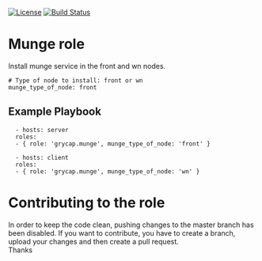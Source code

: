 [![License](https://img.shields.io/badge/license-Apache%202-blue.svg)](https://www.apache.org/licenses/LICENSE-2.0)
[![Build Status](https://travis-ci.org/grycap/ansible-role-munge.svg?branch=master)](https://travis-ci.org/grycap/ansible-role-munge)

Munge role
=======================

Install munge service in the front and wn nodes.

	# Type of node to install: front or wn
	munge_type_of_node: front

Example Playbook
----------------
```
  - hosts: server
  roles:
  - { role: 'grycap.munge', munge_type_of_node: 'front' }
```
```
  - hosts: client
  roles:
  - { role: 'grycap.munge', munge_type_of_node: 'wn' }
```

Contributing to the role
========================
In order to keep the code clean, pushing changes to the master branch has been disabled. If you want to contribute, you have to create a branch, upload your changes and then create a pull request.  
Thanks
